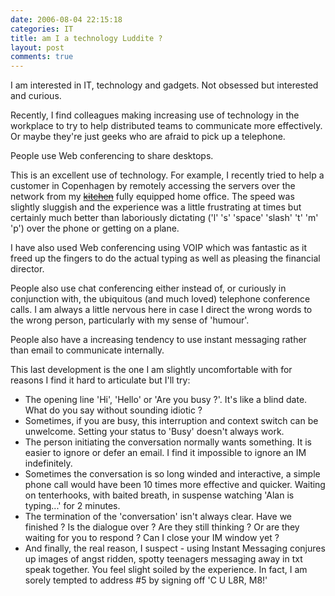 ```yaml
---
date: 2006-08-04 22:15:18
categories: IT
title: am I a technology Luddite ?
layout: post
comments: true
---
```

I am interested in IT, technology and gadgets. Not obsessed but
interested and curious.

Recently, I find colleagues making increasing use of technology in the
workplace to try to help distributed teams to communicate more
effectively. Or maybe they're just geeks who are afraid to pick up a
telephone.

People use Web conferencing to share desktops.

This is an excellent use of technology. For example, I recently tried to
help a customer in Copenhagen by remotely accessing the servers over the
network from my
[~~kitchen~~](http://www.nbrightside.com/blog/2006/08/03/word-of-caution/)
fully equipped home office. The speed was slightly sluggish and the
experience was a little frustrating at times but certainly much better
than laboriously dictating ('l' 's' 'space' 'slash' 't' 'm' 'p') over
the phone or getting on a plane.

I have also used Web conferencing using VOIP which was fantastic as it
freed up the fingers to do the actual typing as well as pleasing the
financial director.

People also use chat conferencing either instead of, or curiously in
conjunction with, the ubiquitous (and much loved) telephone conference
calls. I am always a little nervous here in case I direct the wrong
words to the wrong person, particularly with my sense of 'humour'.

People also have a increasing tendency to use instant messaging rather
than email to communicate internally.

This last development is the one I am slightly uncomfortable with for
reasons I find it hard to articulate but I'll try:

-   The opening line 'Hi', 'Hello' or 'Are you busy ?'. It's like a
    blind date. What do you say without sounding idiotic ?
-   Sometimes, if you are busy, this interruption and context switch can
    be unwelcome. Setting your status to 'Busy' doesn't always work.
-   The person initiating the conversation normally wants something. It
    is easier to ignore or defer an email. I find it impossible to
    ignore an IM indefinitely.
-   Sometimes the conversation is so long winded and interactive, a
    simple phone call would have been 10 times more effective and
    quicker. Waiting on tenterhooks, with baited breath, in suspense
    watching 'Alan is typing...' for 2 minutes.
-   The termination of the 'conversation' isn't always clear. Have we
    finished ? Is the dialogue over ? Are they still thinking ? Or are
    they waiting for you to respond ? Can I close your IM window yet ?
-   And finally, the real reason, I suspect - using Instant Messaging
    conjures up images of angst ridden, spotty teenagers messaging away
    in txt speak together. You feel slight soiled by the experience. In
    fact, I am sorely tempted to address \#5 by signing off 'C U L8R,
    M8!'

